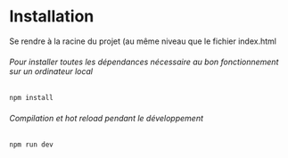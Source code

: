 # Installation

Se rendre à la racine du projet (au même niveau que le fichier index.html

###### Pour installer toutes les dépendances nécessaire au bon fonctionnement sur un ordinateur local

```sh
npm install
```

###### Compilation et hot reload pendant le développement

```sh
npm run dev
```
